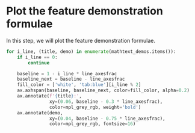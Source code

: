 # Plot the feature demonstration formulae

In this step, we will plot the feature demonstration formulae.

```python
for i_line, (title, demo) in enumerate(mathtext_demos.items()):
    if i_line == 0:
        continue

    baseline = 1 - i_line * line_axesfrac
    baseline_next = baseline - line_axesfrac
    fill_color = ['white', 'tab:blue'][i_line % 2]
    ax.axhspan(baseline, baseline_next, color=fill_color, alpha=0.2)
    ax.annotate(f'{title}:',
                xy=(0.06, baseline - 0.3 * line_axesfrac),
                color=mpl_grey_rgb, weight='bold')
    ax.annotate(demo,
                xy=(0.04, baseline - 0.75 * line_axesfrac),
                color=mpl_grey_rgb, fontsize=16)
```
